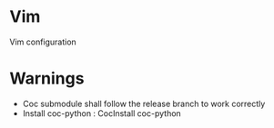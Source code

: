 # Vim
Vim configuration

# Warnings

- Coc submodule shall follow the release branch to work correctly
- Install coc-python : CocInstall coc-python
